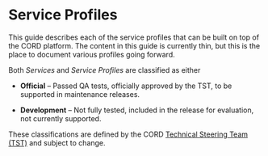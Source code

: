# Service Profiles

This guide describes each of the service profiles that can be built on top of the CORD platform. The content in this guide is currently thin, but this is the place to document various profiles going forward.

Both *Services* and *Service Profiles* are classified as either

* **Official** – Passed QA tests, officially approved by the TST, to be supported in maintenance releases.

* **Development** –  Not fully tested, included in the release for evaluation, not currently supported.

These classifications are defined by the CORD
[Technical Steering Team (TST)](https://wiki.opencord.org/display/CORD/Technical+Steering+Team)
and subject to change. 
